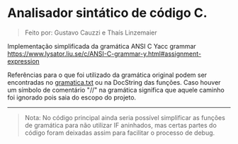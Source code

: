 # Analisador sintático de código C.

> Feito por: Gustavo Cauzzi e Thaís Linzemaier

Implementação simplificada da gramática ANSI C Yacc grammar
https://www.lysator.liu.se/c/ANSI-C-grammar-y.html#assignment-expression

Referências para o que foi utilizado da gramática original podem ser encontradas no [gramatica.txt](./gramatica.txt) ou na DocString das funções. Caso houver um símbolo de comentário "//" na gramática significa que aquele caminho foi ignorado pois saia do escopo do projeto.

---

> Nota: No código principal ainda seria possível simplificar as funções de gramática para não utilizar IF aninhados, mas certas partes do código foram deixadas assim para facilitar o processo de debug.
